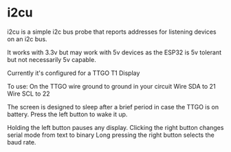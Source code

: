 # i2cu

i2cu is a simple i2c bus probe that reports addresses for listening devices on an i2c bus.

It works with 3.3v but may work with 5v devices as the ESP32 is 5v tolerant but not necessarily 5v capable.

Currently it's configured for a TTGO T1 Display

To use:
On the TTGO
wire ground to ground in your circuit
Wire SDA to 21
Wire SCL to 22

The screen is designed to sleep after a brief period in case the TTGO is on battery. Press the left button to wake it up.

Holding the left button pauses any display.
Clicking the right button changes serial mode from text to binary
Long pressing the right button selects the baud rate.